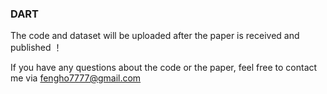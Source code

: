 ### DART


The code and dataset will be uploaded after the paper is received and published ！

If you have any questions about the code or the paper, feel free to contact me via fengho7777@gmail.com
